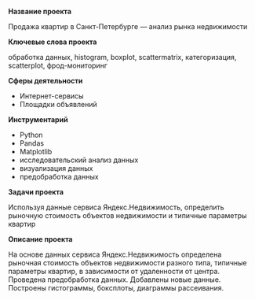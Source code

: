 **Название проекта**

Продажа квартир в Санкт-Петербурге — анализ рынка недвижимости

**Ключевые слова проекта**

обработка данных, histogram, boxplot, scattermatrix, категоризация, scatterplot, фрод-мониторинг

**Сферы деятельности**
- Интернет-сервисы
- Площадки объявлений

**Инструментарий**
- Python
- Pandas
- Matplotlib
- исследовательский анализ данных
- визуализация данных
- предобработка данных


**Задачи проекта**

Используя данные сервиса Яндекс.Недвижимость, определить рыночную стоимость объектов недвижимости и типичные параметры квартир

**Описание проекта**

На основе данных сервиса Яндекс.Недвижимость определена рыночная стоимость объектов недвижимости разного типа, типичные параметры квартир, в зависимости от удаленности от центра. Проведена предобработка данных. Добавлены новые данные. Построены гистограммы, боксплоты, диаграммы рассеивания.	
